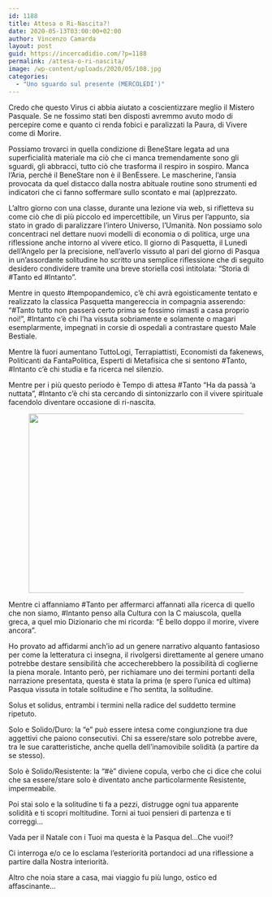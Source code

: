 ```yaml
---
id: 1188
title: Attesa o Ri-Nascita?!
date: 2020-05-13T03:00:00+02:00
author: Vincenzo Camarda
layout: post
guid: https://incercadidio.com/?p=1188
permalink: /attesa-o-ri-nascita/
image: /wp-content/uploads/2020/05/108.jpg
categories:
  - "Uno sguardo sul presente (MERCOLEDI')"
---
```

Credo che questo Virus ci abbia aiutato a coscientizzare meglio il Mistero Pasquale. Se ne fossimo stati ben disposti avremmo avuto modo di percepire come e quanto ci renda fobici e paralizzati la Paura, di Vivere come di Morire.

Possiamo trovarci in quella condizione di BeneStare legata ad una superficialità materiale ma ciò che ci manca tremendamente sono gli sguardi, gli abbracci, tutto ciò che trasforma il respiro in sospiro. Manca l&#8217;Aria, perché il BeneStare non è il BenEssere. Le mascherine, l’ansia provocata da quel distacco dalla nostra abituale routine sono strumenti ed indicatori che ci fanno soffermare sullo scontato e mai (ap)prezzato. 

L’altro giorno con una classe, durante una lezione via web, si rifletteva su come ciò che di più piccolo ed impercettibile, un Virus per l’appunto, sia stato in grado di paralizzare l’intero Universo, l’Umanità. Non possiamo solo concentraci nel dettare nuovi modelli di economia o di politica, urge una riflessione anche intorno al vivere etico. Il giorno di Pasquetta, il Lunedì dell’Angelo per la precisione, nell’averlo vissuto al pari del giorno di Pasqua in un’assordante solitudine ho scritto una semplice riflessione che di seguito desidero condividere tramite una breve storiella così intitolata: “Storia di #Tanto ed #Intanto”.

Mentre in questo #tempopandemico, c&#8217;è chi avrà egoisticamente tentato e realizzato la classica Pasquetta mangereccia in compagnia asserendo: &#8220;#Tanto tutto non passerà certo prima se fossimo rimasti a casa proprio noi!&#8221;, #Intanto c&#8217;è chi l&#8217;ha vissuta sobriamente e solamente o magari esemplarmente, impegnati in corsie di ospedali a contrastare questo Male Bestiale.

Mentre là fuori aumentano TuttoLogi, Terrapiattisti, Economisti da fakenews, Politicanti da FantaPolitica, Esperti di Metafisica che si sentono #Tanto, #Intanto c&#8217;è chi studia e fa ricerca nel silenzio.

Mentre per i più questo periodo è Tempo di attesa #Tanto &#8220;Ha da passà ‘a nuttata&#8221;, #Intanto c&#8217;è chi sta cercando di sintonizzarlo con il vivere spirituale facendolo diventare occasione di ri-nascita.

<div class="wp-block-image">
  <figure class="aligncenter size-large is-resized"><img src="https://incercadidio.com/wp-content/uploads/2020/05/109-1.jpg" alt="" class="wp-image-1191" width="511" height="353" srcset="https://incercadidio.com/wp-content/uploads/2020/05/109-1.jpg 314w, https://incercadidio.com/wp-content/uploads/2020/05/109-1-300x207.jpg 300w" sizes="(max-width: 511px) 100vw, 511px" /></figure>
</div>

Mentre ci affanniamo #Tanto per affermarci affannati alla ricerca di quello che non siamo, #Intanto penso alla Cultura con la C maiuscola, quella greca, a quel mio Dizionario che mi ricorda: &#8220;È bello doppo il morire, vivere ancora&#8221;.

Ho provato ad affidarmi anch’io ad un genere narrativo alquanto fantasioso per come la letteratura ci insegna, il rivolgersi direttamente al genere umano potrebbe destare sensibilità che accecherebbero la possibilità di coglierne la piena morale. Intanto però, per richiamare uno dei termini portanti della narrazione presentata, questa è stata la prima (e spero l&#8217;unica ed ultima) Pasqua vissuta in totale solitudine e l&#8217;ho sentita, la solitudine.

Solus et solidus, entrambi i termini nella radice del suddetto termine ripetuto.

Solo e Solido/Duro: la &#8220;e&#8221; può essere intesa come congiunzione tra due aggettivi che paiono consecutivi. Chi sa essere/stare solo potrebbe avere, tra le sue caratteristiche, anche quella dell&#8217;inamovibile solidità (a partire da se stesso).

Solo è Solido/Resistente: la &#8220;#è&#8221; diviene copula, verbo che ci dice che colui che sa essere/stare solo è diventato anche particolarmente Resistente, impermeabile.

Poi stai solo e la solitudine ti fa a pezzi, distrugge ogni tua apparente solidità e ti scopri moltitudine. Torni ai tuoi pensieri di partenza e ti correggi&#8230;

Vada per il Natale con i Tuoi ma questa è la Pasqua del&#8230;Che vuoi!?

Ci interroga e/o ce lo esclama l&#8217;esteriorità portandoci ad una riflessione a partire dalla Nostra interiorità.

Altro che noia stare a casa, mai viaggio fu più lungo, ostico ed affascinante&#8230;
